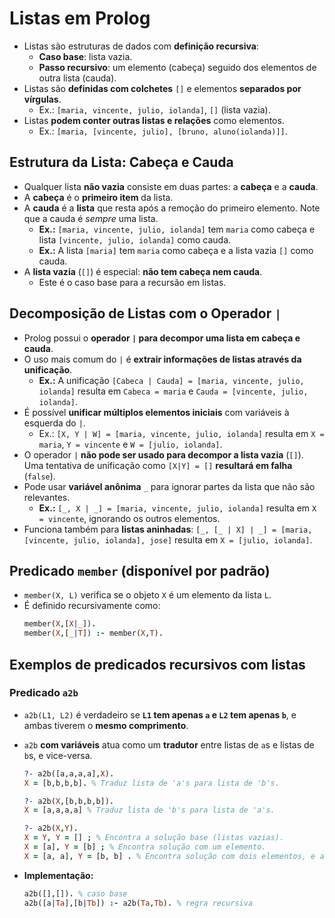 # Listas em Prolog

- Listas são estruturas de dados com **definição recursiva**:
    - **Caso base**: lista vazia.
    - **Passo recursivo**: um elemento (cabeça) seguido dos elementos de outra lista (cauda).
- Listas são **definidas com colchetes** `[]` e elementos **separados por vírgulas**.
    - Ex.: `[maria, vincente, julio, iolanda]`, `[]` (lista vazia).
- Listas **podem conter outras listas e relações** como elementos.
    - Ex.: `[maria, [vincente, julio], [bruno, aluno(iolanda)]]`.

## Estrutura da Lista: Cabeça e Cauda
*   Qualquer lista **não vazia** consiste em duas partes: a **cabeça** e a **cauda**.
*   A **cabeça** é o **primeiro item** da lista.
*   A **cauda** é a **lista** que resta após a remoção do primeiro elemento. Note que a cauda é *sempre* uma lista.
    *   **Ex.:** `[maria, vincente, julio, iolanda]` tem `maria` como cabeça e lista `[vincente, julio, iolanda]` como cauda.
    *   **Ex.:** A lista `[maria]` tem `maria` como cabeça e a lista vazia `[]` como cauda.
*   A **lista vazia** (`[]`) é especial: **não tem cabeça nem cauda**.
    - Este é o caso base para a recursão em listas.

## Decomposição de Listas com o Operador `|`

*   Prolog possui o **operador  `|` para decompor uma lista em cabeça e cauda**.
*   O uso mais comum do `|` é **extrair informações de listas através da unificação**.
    * **Ex.:** A unificação `[Cabeca | Cauda] = [maria, vincente, julio, iolanda]` resulta em `Cabeca = maria` e `Cauda = [vincente, julio, iolanda]`.
*   É possível **unificar múltiplos elementos iniciais** com variáveis à esquerda do `|`.
    - Ex.: `[X, Y | W] = [maria, vincente, julio, iolanda]` resulta em `X = maria`, `Y = vincente` e `W = [julio, iolanda]`.
*   O operador `|` **não pode ser usado para decompor a lista vazia** (`[]`). Uma tentativa de unificação como `[X|Y] = []` **resultará em falha** (`false`).
*   Pode usar **variável anônima** `_` para ignorar partes da lista que não são relevantes.
    - **Ex.:** `[_, X | _] = [maria, vincente, julio, iolanda]` resulta em `X = vincente`, ignorando os outros elementos.
* Funciona também para **listas aninhadas**: `[_, [_ | X] | _] = [maria, [vincente, julio, iolanda], jose]` resulta em `X = [julio, iolanda]`.

## Predicado `member` (disponível por padrão)

*   `member(X, L)` verifica se o objeto `X` é um elemento da lista `L`.
*   É definido recursivamente como:
    ```prolog
    member(X,[X|_]).
    member(X,[_|T]) :- member(X,T).
    ```

## Exemplos de predicados recursivos com listas

### Predicado `a2b`

*   `a2b(L1, L2)` é verdadeiro se **`L1` tem apenas `a` e `L2` tem apenas `b`**, e ambas tiverem o **mesmo comprimento**.
*   `a2b` **com variáveis** atua como um **tradutor** entre listas de `a`s e listas de `b`s, e vice-versa.
    ```prolog
    ?- a2b([a,a,a,a],X).
    X = [b,b,b,b]. % Traduz lista de 'a's para lista de 'b's.

    ?- a2b(X,[b,b,b,b]).
    X = [a,a,a,a] % Traduz lista de 'b's para lista de 'a's.

    ?- a2b(X,Y).
    X = Y, Y = [] ; % Encontra a solução base (listas vazias).
    X = [a], Y = [b] ; % Encontra solução com um elemento.
    X = [a, a], Y = [b, b] . % Encontra solução com dois elementos, e assim por diante.
    ```

* **Implementação:**
    ```prolog
    a2b([],[]). % caso base
    a2b([a|Ta],[b|Tb]) :- a2b(Ta,Tb). % regra recursiva
    ```
